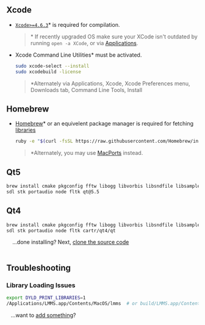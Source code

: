 ## Xcode

* [`Xcode>=4.6.3`](http://stackoverflow.com/a/10335943/3196753)* is required for compilation.
   > \* If recently upgraded OS make sure your XCode isn't outdated by running `open -a XCode`, or via [Applications](https://cloud.githubusercontent.com/assets/6345473/13099744/670d5dfa-d503-11e5-85c3-ad2c99e55c2d.png).

* Xcode Command Line Utilities* must be activated.
   ```bash
   sudo xcode-select --install
   sudo xcodebuild -license
   ```
   > \*Alternately via Applications, Xcode, Xcode Preferences menu, Downloads tab, Command Line Tools, Install

## Homebrew
* [Homebrew](https://brew.sh/)* or an equivelent package manager is required for fetching [libraries](Compiling#libraries)
   ```bash
   ruby -e "$(curl -fsSL https://raw.githubusercontent.com/Homebrew/install/master/install)"
   ```
   > \*Alternately, you may use [MacPorts](https://macports.org/) instead.

## Qt5
   ```bash
   brew install cmake pkgconfig fftw libogg libvorbis libsndfile libsamplerate jack \
   sdl stk portaudio node fltk qt@5.5
   ```

## Qt4
   ```bash
   brew install cmake pkgconfig fftw libogg libvorbis libsndfile libsamplerate jack \
   sdl stk portaudio node fltk cartr/qt4/qt
   ```

&nbsp;&nbsp;&nbsp;&nbsp;...done installing?  Next, [clone the source code](Compiling#clone-source-code)
<br><!-- End Section--><br>

## Troubleshooting

### Library Loading Issues
   ```bash
   export DYLD_PRINT_LIBRARIES=1
   /Applications/LMMS.app/Contents/MacOS/lmms  # or build/LMMS.app/Contents/MacOS/lmms
   ```

&nbsp;&nbsp;&nbsp;...want to [add something](dependencies-opensuse/_edit)?

